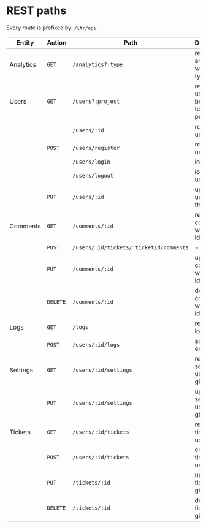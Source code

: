 REST paths
============

Every route is prefixed by: `/itr/api`.

| Entity       | Action     | Path                                     | Description
| -------------| -----------| -----------------------------------------| ------------------------------------------
| Analytics    | `GET`      | `/analytics?:type`                       | retrieve analytics with given type
| Users        | `GET`      | `/users?:project`                        | retrieve users belonging to given project
|              |            | `/users/:id`                             | retrieve user with id
|              | `POST`     | `/users/register`                        | register a new user
|              |            | `/users/login`                           | login a user
|              |            | `/users/logout`                          | logout a user
|              | `PUT`      | `/users/:id`                             | update a user with the given id
| Comments     | `GET`      | `/comments/:id`                          | retrieve comment with given id
|              | `POST`     | `/users/:id/tickets/:ticketId/comments`  | -
|              | `PUT`      | `/comments/:id`                          | update comment with given id
|              | `DELETE`   | `/comments/:id`                          | delete comment with given id
| Logs         | `GET`      | `/logs`                                  | retrieve all logs
|              | `POST`     | `/users/:id/logs`                        | add log entry
| Settings     | `GET`      | `/users/:id/settings`                    | retrieve settings for user with given id
|              | `PUT`      | `/users/:id/settings`                    | update settings for user with given id
| Tickets      | `GET`      | `/users/:id/tickets`                     | retrieve tickets for user
|              | `POST`     | `/users/:id/tickets`                     | create ticket for use
|              | `PUT`      | `/tickets/:id`                           | update ticket with given id
|              | `DELETE`   | `/tickets/:id`                           | delete ticket with given id